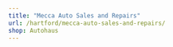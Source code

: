 ```yaml
---
title: "Mecca Auto Sales and Repairs"
url: /hartford/mecca-auto-sales-and-repairs/
shop: Autohaus
---
```

